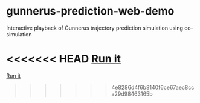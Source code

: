 # gunnerus-prediction-web-demo
Interactive playback of Gunnerus trajectory prediction simulation using co-simulation

<<<<<<< HEAD
[Run it](https://tongtonw.github.io/Prediction/) 
=======
[Run it](https://tongtonw.github.io/Prediction/)
>>>>>>> 4e8286d4f6b8140f6ce67aec8cca29d98463165b
